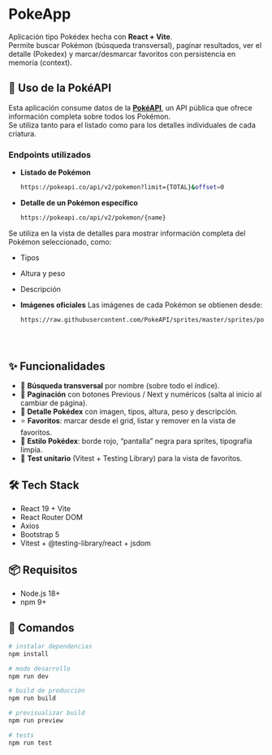 # PokeApp

Aplicación tipo Pokédex hecha con **React + Vite**.  
Permite buscar Pokémon (búsqueda transversal), paginar resultados, ver el detalle (Pokedex) y marcar/desmarcar favoritos con persistencia en memoria (context).


## 🔗 Uso de la PokéAPI

Esta aplicación consume datos de la [**PokéAPI**](https://pokeapi.co/), un API pública que ofrece información completa sobre todos los Pokémon.  
Se utiliza tanto para el listado como para los detalles individuales de cada criatura.

### **Endpoints utilizados**

- **Listado de Pokémon**  
  ```bash
  https://pokeapi.co/api/v2/pokemon?limit={TOTAL}&offset=0


- **Detalle de un Pokémon específico**
    ```bash
    https://pokeapi.co/api/v2/pokemon/{name}
    
Se utiliza en la vista de detalles para mostrar información completa del Pokémon seleccionado, como:

- Tipos
- Altura y peso
- Descripción

- **Imágenes oficiales**
Las imágenes de cada Pokémon se obtienen desde:
    ```bash
    https://raw.githubusercontent.com/PokeAPI/sprites/master/sprites/pokemon/other/official-artwork/{id}.png
    




## ✨ Funcionalidades
- 🔎 **Búsqueda transversal** por nombre (sobre todo el índice).
- 📄 **Paginación** con botones Previous / Next y numéricos (salta al inicio al cambiar de página).
- 📘 **Detalle Pokédex** con imagen, tipos, altura, peso y descripción.
- ⭐ **Favoritos**: marcar desde el grid, listar y remover en la vista de favoritos.
- 🎨 **Estilo Pokédex**: borde rojo, “pantalla” negra para sprites, tipografía limpia.
- 🧪 **Test unitario** (Vitest + Testing Library) para la vista de favoritos.

## 🛠️ Tech Stack
- React 19 + Vite  
- React Router DOM  
- Axios  
- Bootstrap 5  
- Vitest + @testing-library/react + jsdom  

## 📦 Requisitos
- Node.js 18+  
- npm 9+  

## 🚀 Comandos
```bash
# instalar dependencias
npm install

# modo desarrollo
npm run dev

# build de producción
npm run build

# previsualizar build
npm run preview

# tests
npm run test
